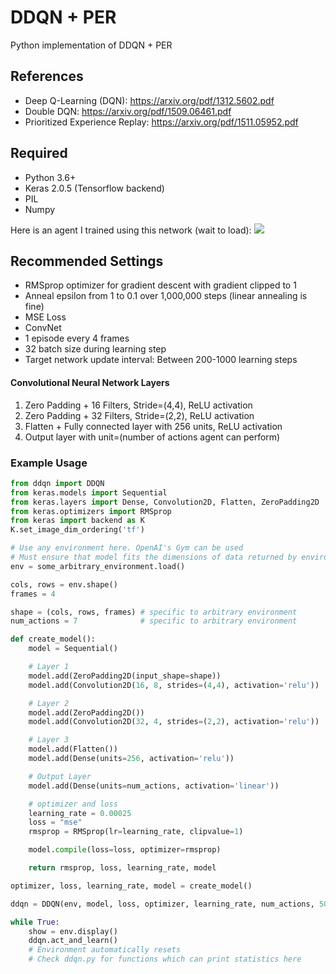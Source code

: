 # DDQN + PER

Python implementation of DDQN + PER  

## References  
* Deep Q-Learning (DQN): https://arxiv.org/pdf/1312.5602.pdf  
* Double DQN: https://arxiv.org/pdf/1509.06461.pdf  
* Prioritized Experience Replay: https://arxiv.org/pdf/1511.05952.pdf


## Required
 * Python 3.6+
 * Keras 2.0.5 (Tensorflow backend)
 * PIL
 * Numpy
 
Here is an agent I trained using this network (wait to load): 
![](https://s1.gifyu.com/images/okayadf2bd0dad0a43a9.gif)


## Recommended Settings
* RMSprop optimizer for gradient descent with gradient clipped to 1
* Anneal epsilon from 1 to 0.1 over 1,000,000 steps (linear annealing is fine)
* MSE Loss
* ConvNet
* 1 episode every 4 frames
* 32 batch size during learning step
* Target network update interval: Between 200-1000 learning steps

#### Convolutional Neural Network Layers
1. Zero Padding + 16 Filters, Stride=(4,4), ReLU activation
2. Zero Padding + 32 Filters, Stride=(2,2), ReLU activation
3. Flatten + Fully connected layer with 256 units, ReLU activation
4. Output layer with unit=(number of actions agent can perform)

### Example Usage
```python
from ddqn import DDQN
from keras.models import Sequential
from keras.layers import Dense, Convolution2D, Flatten, ZeroPadding2D
from keras.optimizers import RMSprop
from keras import backend as K
K.set_image_dim_ordering('tf')

# Use any environment here. OpenAI's Gym can be used
# Must ensure that model fits the dimensions of data returned by environment
env = some_arbitrary_environment.load()

cols, rows = env.shape()
frames = 4

shape = (cols, rows, frames) # specific to arbitrary environment
num_actions = 7              # specific to arbitrary environment

def create_model():
    model = Sequential()

    # Layer 1
    model.add(ZeroPadding2D(input_shape=shape))
    model.add(Convolution2D(16, 8, strides=(4,4), activation='relu'))

    # Layer 2
    model.add(ZeroPadding2D())
    model.add(Convolution2D(32, 4, strides=(2,2), activation='relu'))

    # Layer 3
    model.add(Flatten())
    model.add(Dense(units=256, activation='relu'))

    # Output Layer
    model.add(Dense(units=num_actions, activation='linear'))

    # optimizer and loss
    learning_rate = 0.00025
    loss = "mse"
    rmsprop = RMSprop(lr=learning_rate, clipvalue=1)

    model.compile(loss=loss, optimizer=rmsprop)

    return rmsprop, loss, learning_rate, model

optimizer, loss, learning_rate, model = create_model()

ddqn = DDQN(env, model, loss, optimizer, learning_rate, num_actions, 500, shape)

while True:
    show = env.display()
    ddqn.act_and_learn()
    # Environment automatically resets
    # Check ddqn.py for functions which can print statistics here
```
